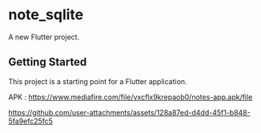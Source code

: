 # note_sqlite

A new Flutter project.

## Getting Started

This project is a starting point for a Flutter application.  

APK : https://www.mediafire.com/file/vxcflx9krepaob0/notes-app.apk/file

https://github.com/user-attachments/assets/128a87ed-d4dd-45f1-b848-5fa9efc25fc5
